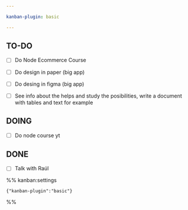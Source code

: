 ```yaml
---

kanban-plugin: basic

---
```


## TO-DO

- [ ] Do Node Ecommerce Course
- [ ] Do design in paper (big app)
- [ ] Do desing in figma (big app)
- [ ] See info about the helps and study the posibilities, write a document with tables and text for example


## DOING

- [ ] Do node course yt


## DONE

- [ ] Talk with Raúl




%% kanban:settings
```
{"kanban-plugin":"basic"}
```
%%